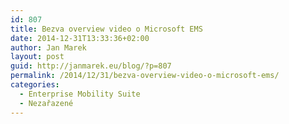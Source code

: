 ```yaml
---
id: 807
title: Bezva overview video o Microsoft EMS
date: 2014-12-31T13:33:36+02:00
author: Jan Marek
layout: post
guid: http://janmarek.eu/blog/?p=807
permalink: /2014/12/31/bezva-overview-video-o-microsoft-ems/
categories:
  - Enterprise Mobility Suite
  - Nezařazené
---
```


